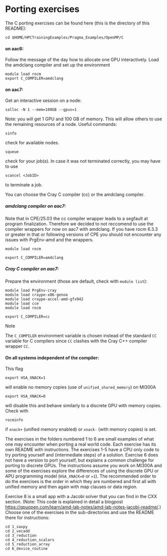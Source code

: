 
# Porting exercises
The C porting exercises can be found here (this is the directory of this README): 
```
cd $HOME/HPCTrainingExamples/Pragma_Examples/OpenMP/C
```
#### on aac6: 

Follow the message of the day how to allocate one GPU interactively.
Load the amdclang compiler and set up the environment 
```
module load rocm
export C_COMPILER=amdclang
```
#### on aac7:
Get an interactive session on a node:
```
salloc -N 1 --mem=100GB --gpus=1
```
Note: you will get 1 GPU and 100 GB of memory. This will allow others to use the remaining resources of a node.
Useful commands:
```
sinfo
```
check for available nodes.
```
squeue
```
check for your job(s). In case it was not terminated correctly, you may have to use
```
scancel <JobID>
```
to terminate a job.

You can choose the Cray C compiler (cc) or the amdclang compiler.
##### amdclang compiler on aac7:
Note that in CPE/25.03 the cc compiler wrapper leads to a segfault at program finalization. Therefore we decided to not reccomend to use the compiler wrappers for now on aac7 with amdclang. If you have rocm 6.3.3 or greater in that or following versions of CPE you should not encounter any issues with PrgEnv-amd and the wrappers.
```
module load rocm
```
```
export C_COMPILER=amdclang
```
##### Cray C compiler on aac7:
Prepare the environment (those are default, check with ```module list```):
```
module load PrgEnv-cray
module load craype-x86-genoa
module load craype-accel-amd-gfx942
module load cce
module load rocm
```
```
export C_COMPILER=cc
```
> [!NOTE]
> The `C_COMPILER` environment variable is chosen instead of the standard `CC` variable for C compilers since `CC` clashes with the Cray C++ compiler wrapper `CC`.
#### On all systems independent of the compiler:
This flag
```
export HSA_XNACK=1
```
will enable no memory copies (use of `unified_shared_memory`) on MI300A
```
export HSA_XNACK=0
```
will disable this and behave similarly to a discrete GPU with memory copies.
Check with
```
rocminfo
```
if ```xnack+``` (unified memory enabled) or ```xnack-``` (with memory copies) is set.

The exercises in the folders numbered 1 to 6 are small examples of what one may encounter when porting a real world code. 
Each exercise has its own README with instructions.
The exercises 1-5 have a CPU only code to try porting yourself and (intermediate steps) of a solution. Exercise 6 does not have a version to port yourself, but explains a common challenge for porting to discrete GPUs.
The instructions assume you work on MI300A and some of the exercises explore the differences of using the discrete GPU or APU programming model (```HSA_XNACK=0``` or ```=1```).
The recommended order to do the exercises is the order in which they are numbered and first all with unified memory and then again with map clauses or data region.

Exercise 8 is a small app with a Jacobi solver that you can find in the CXX section. (Note: This code is explained in detail a blogpost https://gpuopen.com/learn/amd-lab-notes/amd-lab-notes-jacobi-readme/.) 
Choose one of the exercises in the sub-directories and use the README there for instructions:
```
cd 1_saxpy
cd 2_vecadd  
cd 3_reduction 
cd 4_reduction_scalars  
cd 5_reduction_array
cd 6_device_routine
```
